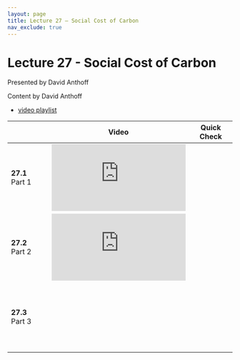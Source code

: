 ```yaml
---
layout: page
title: Lecture 27 – Social Cost of Carbon
nav_exclude: true
---
```


# Lecture 27 - Social Cost of Carbon

Presented by David Anthoff

Content by David Anthoff

- [video playlist](https://youtube.com/playlist?list=PLQCcNQgUcDfp2WNAVbvZN_YjsKesHE-Bz)

<table>
<colgroup>
<col style="width: 25%" />
<col style="width: 25%" />
<col style="width: 25%" />
</colgroup>
<thead>
<tr class="header">
<th></th>
<th>Video</th>
<th>Quick Check</th>
</tr>
</thead>
<tbody>
<tr>
<td><strong>27.1</strong> <br />Part 1</td>
<td><iframe width="300" height="" src="https://youtube.com/embed/jeL0eqCoVKU" frameborder="0" allow="accelerometer; autoplay; encrypted-media; gyroscope; picture-in-picture" allowfullscreen=""></iframe></td>
<td></td>
</tr>
<tr>
<td><strong>27.2</strong> <br />Part 2</td>
<td><iframe width="300" height="" src="https://youtube.com/embed/mhzDEeH4c7M" frameborder="0" allow="accelerometer; autoplay; encrypted-media; gyroscope; picture-in-picture" allowfullscreen=""></iframe></td>
<td></td>
</tr>
<tr>
<td><strong>27.3</strong> <br />Part 3</td>
<td><iframe width="300" height="" src="" frameborder="0" allow="accelerometer; autoplay; encrypted-media; gyroscope; picture-in-picture" allowfullscreen=""></iframe></td>
<td></td>
</tr>
</tbody></table>
